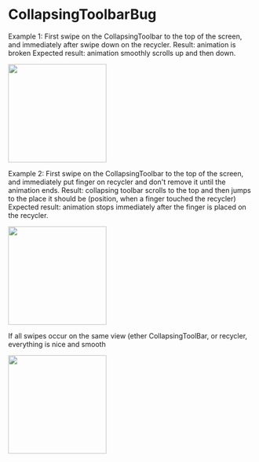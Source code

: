 # CollapsingToolbarBug

Example 1: First swipe on the CollapsingToolbar to the top of the screen, and immediately after swipe down on the recycler.
Result: animation is broken
Expected result: animation smoothly scrolls up and then down.

<img src="https://github.com/maxim-pandra/CollapsingToolbarBug/blob/master/screen_recordings/animation1.gif" width="200" />

Example 2: First swipe on the CollapsingToolbar to the top of the screen, and immediately put finger on recycler and don't remove it until the animation ends.
Result: collapsing toolbar scrolls to the top and then jumps to the place it should be (position, when a finger touched the recycler)
Expected result: animation stops immediately after the finger is placed on the recycler.

<img src="https://github.com/maxim-pandra/CollapsingToolbarBug/blob/master/screen_recordings/animation2.gif" width="200" />

If all swipes occur on the same view (ether CollapsingToolBar, or recycler, everything is nice and smooth

<img src="https://github.com/maxim-pandra/CollapsingToolbarBug/blob/master/screen_recordings/animation3.gif" width="200" />

